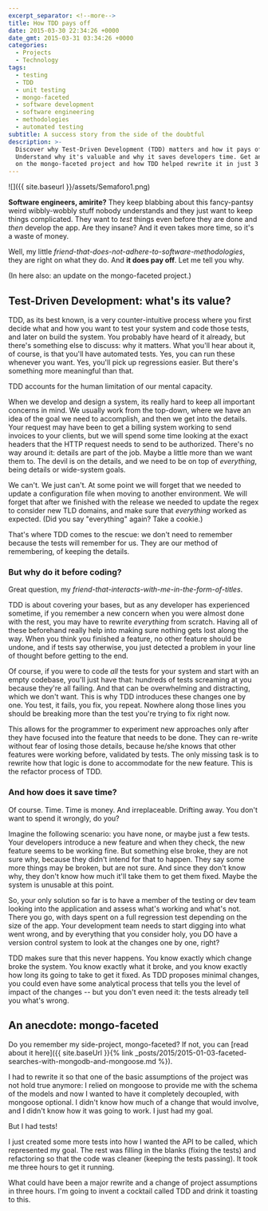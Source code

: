 ```yaml
---
excerpt_separator: <!--more-->
title: How TDD pays off
date: 2015-03-30 22:34:26 +0000
date_gmt: 2015-03-31 03:34:26 +0000
categories:
  - Projects
  - Technology
tags:
  - testing
  - TDD
  - unit testing
  - mongo-faceted
  - software development
  - software engineering
  - methodologies
  - automated testing
subtitle: A success story from the side of the doubtful
description: >-
  Discover why Test-Driven Development (TDD) matters and how it pays off.
  Understand why it's valuable and why it saves developers time. Get an update
  on the mongo-faceted project and how TDD helped rewrite it in just 3 hours.
---
```



![]({{ site.baseurl }}/assets/Semaforo1.png)

**Software engineers, amirite?** They keep blabbing about this fancy-pantsy weird wibbly-wobbly stuff nobody understands and they just want to keep things complicated. They want to _test_ things even before they are done and _then_ develop the app. Are they insane? And it even takes more time, so it's a waste of money.

Well, my little _friend-that-does-not-adhere-to-software-methodologies_, they are right on what they do. And **it does pay off**. Let me tell you why.

(In here also: an update on the mongo-faceted project.)

<!--more-->

## Test-Driven Development: what's its value?

TDD, as its best known, is a very counter-intuitive process where you first decide what and how you want to test your system and code those tests, and later on build the system. You probably have heard of it already, but there's something else to discuss: why it matters. What you'll hear about it, of course, is that you'll have automated tests. Yes, you can run these whenever you want. Yes, you'll pick up regressions easier. But there's something more meaningful than that.

TDD accounts for the human limitation of our mental capacity.

When we develop and design a system, its really hard to keep all important concerns in mind. We usually work from the top-down, where we have an idea of the goal we need to accomplish, and then we get into the details. Your request may have been to get a billing system working to send invoices to your clients, but we will spend some time looking at the exact headers that the HTTP request needs to send to be authorized. There's no way around it: details are part of the job. Maybe a little more than we want them to. The devil is on the details, and we need to be on top of _everything_, being details or wide-system goals.

We can't. We just can't. At some point we will forget that we needed to update a configuration file when moving to another environment. We will forget that after we finished with the release we needed to update the regex to consider new TLD domains, and make sure that _everything_ worked as expected. (Did you say "everything" again? Take a cookie.)

That's where TDD comes to the rescue: we don't need to remember because the tests will remember for us. They are our method of remembering, of keeping the details.

### But why do it before coding?

Great question, my _friend-that-interacts-with-me-in-the-form-of-titles_.

TDD is about covering your bases, but as any developer has experienced sometime, if you remember a new concern when you were almost done with the rest, you may have to rewrite _everything_ from scratch. Having all of these beforehand really help into making sure nothing gets lost along the way. When you think you finished a feature, no other feature should be undone, and if tests say otherwise, you just detected a problem in your line of thought before getting to the end.

Of course, if you were to code _all_ the tests for your system and start with an empty codebase, you'll just have that: hundreds of tests screaming at you because they're all failing. And that can be overwhelming and distracting, which we don't want. This is why TDD introduces these changes one by one. You test, it fails, you fix, you repeat. Nowhere along those lines you should be breaking more than the test you're trying to fix right now.

This allows for the programmer to experiment new approaches only after they have focused into the feature that needs to be done. They can re-write without fear of losing those details, because he/she knows that other features were working before, validated by tests. The only missing task is to rewrite how that logic is done to accommodate for the new feature. This is the refactor process of TDD.

### And how does it save time?

Of course. Time. Time is money. And irreplaceable. Drifting away. You don't want to spend it wrongly, do you?

Imagine the following scenario: you have none, or maybe just a few tests. Your developers introduce a new feature and when they check, the new feature seems to be working fine. But something else broke, they are not sure why, because they didn't intend for that to happen. They say some more things may be broken, but are not sure. And since they don't know why, they don't know how much it'll take them to get them fixed. Maybe the system is unusable at this point.

So, your only solution so far is to have a member of the testing or dev team looking into the application and assess what's working and what's not. There you go, with days spent on a full regression test depending on the size of the app. Your development team needs to start digging into what went wrong, and by everything that you consider holy, you DO have a version control system to look at the changes one by one, right?

TDD makes sure that this never happens. You know exactly which change broke the system. You know exactly what it broke, and you know exactly how long its going to take to get it fixed. As TDD proposes minimal changes, you could even have some analytical process that tells you the level of impact of the changes -- but you don't even need it: the tests already tell you what's wrong.

## An anecdote: mongo-faceted

Do you remember my side-project, mongo-faceted? If not, you can [read about it here]({{ site.baseUrl }}{% link _posts/2015/2015-01-03-faceted-searches-with-mongodb-and-mongoose.md %}).

I had to rewrite it so that one of the basic assumptions of the project was not hold true anymore: I relied on mongoose to provide me with the schema of the models and now I wanted to have it completely decoupled, with mongoose optional. I didn't know how much of a change that would involve, and I didn't know how it was going to work. I just had my goal.

But I had tests!

I just created some more tests into how I wanted the API to be called, which represented my goal. The rest was filling in the blanks (fixing the tests) and refactoring so that the code was cleaner (keeping the tests passing). It took me three hours to get it running.

What could have been a major rewrite and a change of project assumptions in three hours. I'm going to invent a cocktail called TDD and drink it toasting to this.
